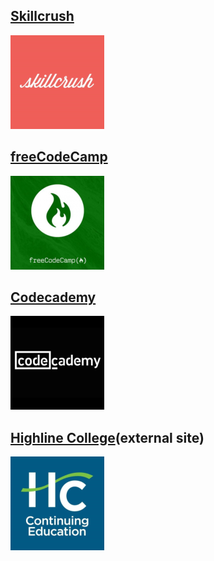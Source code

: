 ## [Skillcrush](https://tiffin-filion.github.io/skillcrush)
![Skillcrush Logo](logo-skillcrush.png)

## [freeCodeCamp](https://tiffin-filion.github.io/freecodecamp)
![freeCodeCamp Logo](logo-fcc.png)

## [Codecademy](https://tiffin-filion.github.io/codecademy)
![Codecademy Logo](logo-codecademy.png)

## [Highline College](http://chelan.highline.edu~tiffin-filion)(external site)
![Highline Logo](logo-highline.png)
